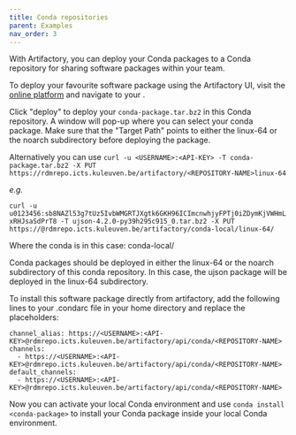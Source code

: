 ```yaml
---
title: Conda repositories
parent: Examples
nav_order: 3
---
```


With Artifactory, you can deploy your Conda packages to a Conda repository for sharing software packages within your team.

To deploy your favourite software package using the Artifactory UI, visit the [online platform](https://rdmrepo.icts.kuleuven.be/ui/login/) and navigate to your <CONDA-REPOSITORY>.


Click "deploy" to deploy your `conda-package.tar.bz2` in this Conda repository. A window will pop-up where you can select your conda package. Make sure that the "Target Path" points to either the linux-64 or the noarch subdirectory before deploying the package. 

Alternatively you can use `curl -u <USERNAME>:<API-KEY> -T conda-package.tar.bz2 -X PUT  https://rdmrepo.icts.kuleuven.be/artifactory/<REPOSITORY-NAME>linux-64` 

*e.g.*

`curl -u u0123456:sb8NAZl53g7tUz5IvbWMGRTJXgtk6GKH96ICImcnwhjyFPTj0iZDymKjVWHmLxRHJsaSdPrT8 -T ujson-4.2.0-py39h295c915_0.tar.bz2 -X PUT https://@rdmrepo.icts.kuleuven.be/artifactory/conda-local/linux-64/`

Where the conda <REPOSITORY-NAME> is in this case: conda-local/

Conda packages should be deployed in either the linux-64 or the noarch subdirectory of this conda repository. In this case, the ujson package will be deployed in the linux-64 subdirectory.


To install this software package directly from artifactory, add the following lines to your .condarc file in your home directory and replace the placeholders:

```
channel_alias: https://<USERNAME>:<API-KEY>@rdmrepo.icts.kuleuven.be/artifactory/api/conda/<REPOSITORY-NAME>
channels:
  - https://<USERNAME>:<API-KEY>@rdmrepo.icts.kuleuven.be/artifactory/api/conda/<REPOSITORY-NAME>
default_channels:
  - https://<USERNAME>:<API-KEY>@rdmrepo.icts.kuleuven.be/artifactory/api/conda/<REPOSITORY-NAME>
```
Now you can activate your local Conda environment and use `conda install <conda-package>` to install your Conda package inside your local Conda environment.
  
  
